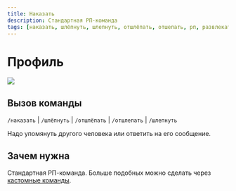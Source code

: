 ```yaml
---
title: Наказать
description: Стандартная РП-команда
tags: [наказать, шлёпнуть, шлепнуть, отшлёпать, отшепать, рп, развлекательная, развлекательные, амино, amino, команда, команды]
---
```


# Профиль

![](https://img.shields.io/badge/тип_команды-развлекательная-blue?style=for-the-badge)

## Вызов команды

`/наказать` | `/шлёпнуть` | `/отшлёпать` | `/отшлепать` | `/шлепнуть`

Надо упомянуть другого человека или ответить на его сообщение.

## Зачем нужна

Стандартная РП-команда. Больше подобных можно сделать через [кастомные команды](custom_commands.md).
